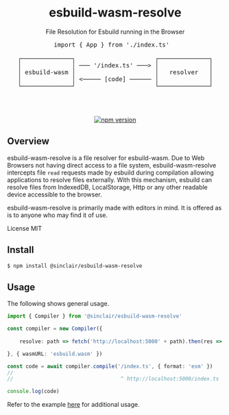 <div align='center'>

<h1>esbuild-wasm-resolve</h1>

<p>File Resolution for Esbuild running in the Browser</p>

<pre>
          import { App } from './index.ts'            

┌──────────────┐                      ┌──────────────┐
│              │ ─── '/index.ts' ───> │              │
│ esbuild-wasm │                      │   resolver   │
│              │ <───── [code] ────── │              │
└──────────────┘                      └──────────────┘
</pre>

<br />
<br />

[![npm version](https://badge.fury.io/js/%40sinclair%2Fesbuild-wasm-resolve.svg)](https://badge.fury.io/js/%40sinclair%2Fesbuild-wasm-resolve)

</div>


## Overview

esbuild-wasm-resolve is a file resolver for esbuild-wasm. Due to Web Browsers not having direct access to a file system, esbuild-wasm-resolve intercepts file `read` requests made by esbuild during compilation allowing applications to resolve files externally. With this mechanism, esbuild can resolve files from IndexedDB, LocalStorage, Http or any other readable device accessible to the browser.

esbuild-wasm-resolve is primarily made with editors in mind. It is offered as is to anyone who may find it of use.

License MIT

## Install

```bash
$ npm install @sinclair/esbuild-wasm-resolve
```


## Usage

The following shows general usage.

```typescript
import { Compiler } from '@sinclair/esbuild-wasm-resolve'

const compiler = new Compiler({
    
    resolve: path => fetch('http://localhost:5000' + path).then(res => res.text())

}, { wasmURL: 'esbuild.wasm' })

const code = await compiler.compile('/index.ts', { format: 'esm' })
//
//                                   ^ http://localhost:5000/index.ts

console.log(code)
```

Refer to the example [here](https://github.com/sinclairzx81/esbuild-wasm-resolve/tree/main/example) for additional usage.